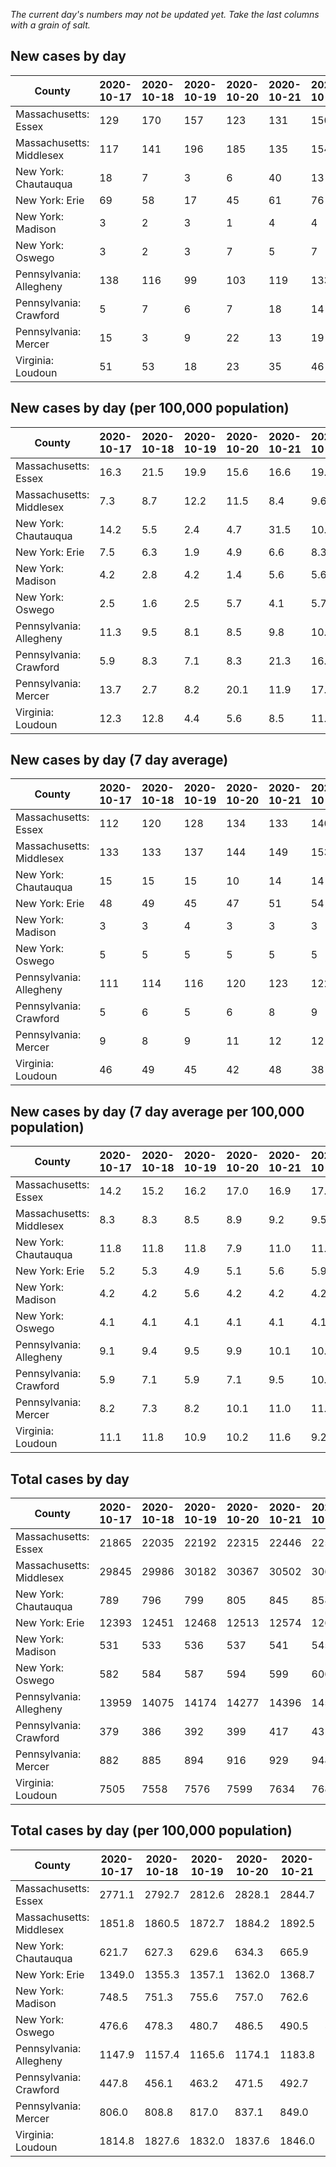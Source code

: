 _The current day's numbers may not be updated yet. Take the last columns with a grain of salt._
## New cases by day

| County | 2020-10-17 | 2020-10-18 | 2020-10-19 | 2020-10-20 | 2020-10-21 | 2020-10-22 | 2020-10-23 |
| --- | --- | --- | --- | --- | --- | --- | --- |
| Massachusetts: Essex | 129 | 170 | 157 | 123 | 131 | 150 |  |
| Massachusetts: Middlesex | 117 | 141 | 196 | 185 | 135 | 154 |  |
| New York: Chautauqua | 18 | 7 | 3 | 6 | 40 | 13 |  |
| New York: Erie | 69 | 58 | 17 | 45 | 61 | 76 |  |
| New York: Madison | 3 | 2 | 3 | 1 | 4 | 4 |  |
| New York: Oswego | 3 | 2 | 3 | 7 | 5 | 7 |  |
| Pennsylvania: Allegheny | 138 | 116 | 99 | 103 | 119 | 133 | 158 |
| Pennsylvania: Crawford | 5 | 7 | 6 | 7 | 18 | 14 | 7 |
| Pennsylvania: Mercer | 15 | 3 | 9 | 22 | 13 | 19 | 21 |
| Virginia: Loudoun | 51 | 53 | 18 | 23 | 35 | 46 | 24 |

## New cases by day (per 100,000 population)

| County | 2020-10-17 | 2020-10-18 | 2020-10-19 | 2020-10-20 | 2020-10-21 | 2020-10-22 | 2020-10-23 |
| --- | --- | --- | --- | --- | --- | --- | --- |
| Massachusetts: Essex | 16.3 | 21.5 | 19.9 | 15.6 | 16.6 | 19.0 |  |
| Massachusetts: Middlesex | 7.3 | 8.7 | 12.2 | 11.5 | 8.4 | 9.6 |  |
| New York: Chautauqua | 14.2 | 5.5 | 2.4 | 4.7 | 31.5 | 10.2 |  |
| New York: Erie | 7.5 | 6.3 | 1.9 | 4.9 | 6.6 | 8.3 |  |
| New York: Madison | 4.2 | 2.8 | 4.2 | 1.4 | 5.6 | 5.6 |  |
| New York: Oswego | 2.5 | 1.6 | 2.5 | 5.7 | 4.1 | 5.7 |  |
| Pennsylvania: Allegheny | 11.3 | 9.5 | 8.1 | 8.5 | 9.8 | 10.9 | 13.0 |
| Pennsylvania: Crawford | 5.9 | 8.3 | 7.1 | 8.3 | 21.3 | 16.5 | 8.3 |
| Pennsylvania: Mercer | 13.7 | 2.7 | 8.2 | 20.1 | 11.9 | 17.4 | 19.2 |
| Virginia: Loudoun | 12.3 | 12.8 | 4.4 | 5.6 | 8.5 | 11.1 | 5.8 |

## New cases by day (7 day average)

| County | 2020-10-17 | 2020-10-18 | 2020-10-19 | 2020-10-20 | 2020-10-21 | 2020-10-22 | 2020-10-23 |
| --- | --- | --- | --- | --- | --- | --- | --- |
| Massachusetts: Essex | 112 | 120 | 128 | 134 | 133 | 140 |  |
| Massachusetts: Middlesex | 133 | 133 | 137 | 144 | 149 | 153 |  |
| New York: Chautauqua | 15 | 15 | 15 | 10 | 14 | 14 |  |
| New York: Erie | 48 | 49 | 45 | 47 | 51 | 54 |  |
| New York: Madison | 3 | 3 | 4 | 3 | 3 | 3 |  |
| New York: Oswego | 5 | 5 | 5 | 5 | 5 | 5 |  |
| Pennsylvania: Allegheny | 111 | 114 | 116 | 120 | 123 | 122 | 124 |
| Pennsylvania: Crawford | 5 | 6 | 5 | 6 | 8 | 9 | 9 |
| Pennsylvania: Mercer | 9 | 8 | 9 | 11 | 12 | 12 | 15 |
| Virginia: Loudoun | 46 | 49 | 45 | 42 | 48 | 38 | 36 |

## New cases by day (7 day average per 100,000 population)

| County | 2020-10-17 | 2020-10-18 | 2020-10-19 | 2020-10-20 | 2020-10-21 | 2020-10-22 | 2020-10-23 |
| --- | --- | --- | --- | --- | --- | --- | --- |
| Massachusetts: Essex | 14.2 | 15.2 | 16.2 | 17.0 | 16.9 | 17.7 |  |
| Massachusetts: Middlesex | 8.3 | 8.3 | 8.5 | 8.9 | 9.2 | 9.5 |  |
| New York: Chautauqua | 11.8 | 11.8 | 11.8 | 7.9 | 11.0 | 11.0 |  |
| New York: Erie | 5.2 | 5.3 | 4.9 | 5.1 | 5.6 | 5.9 |  |
| New York: Madison | 4.2 | 4.2 | 5.6 | 4.2 | 4.2 | 4.2 |  |
| New York: Oswego | 4.1 | 4.1 | 4.1 | 4.1 | 4.1 | 4.1 |  |
| Pennsylvania: Allegheny | 9.1 | 9.4 | 9.5 | 9.9 | 10.1 | 10.0 | 10.2 |
| Pennsylvania: Crawford | 5.9 | 7.1 | 5.9 | 7.1 | 9.5 | 10.6 | 10.6 |
| Pennsylvania: Mercer | 8.2 | 7.3 | 8.2 | 10.1 | 11.0 | 11.0 | 13.7 |
| Virginia: Loudoun | 11.1 | 11.8 | 10.9 | 10.2 | 11.6 | 9.2 | 8.7 |

## Total cases by day

| County | 2020-10-17 | 2020-10-18 | 2020-10-19 | 2020-10-20 | 2020-10-21 | 2020-10-22 | 2020-10-23 |
| --- | --- | --- | --- | --- | --- | --- | --- |
| Massachusetts: Essex | 21865 | 22035 | 22192 | 22315 | 22446 | 22596 |  |
| Massachusetts: Middlesex | 29845 | 29986 | 30182 | 30367 | 30502 | 30656 |  |
| New York: Chautauqua | 789 | 796 | 799 | 805 | 845 | 858 |  |
| New York: Erie | 12393 | 12451 | 12468 | 12513 | 12574 | 12650 |  |
| New York: Madison | 531 | 533 | 536 | 537 | 541 | 545 |  |
| New York: Oswego | 582 | 584 | 587 | 594 | 599 | 606 |  |
| Pennsylvania: Allegheny | 13959 | 14075 | 14174 | 14277 | 14396 | 14529 | 14687 |
| Pennsylvania: Crawford | 379 | 386 | 392 | 399 | 417 | 431 | 438 |
| Pennsylvania: Mercer | 882 | 885 | 894 | 916 | 929 | 948 | 969 |
| Virginia: Loudoun | 7505 | 7558 | 7576 | 7599 | 7634 | 7680 | 7704 |

## Total cases by day (per 100,000 population)

| County | 2020-10-17 | 2020-10-18 | 2020-10-19 | 2020-10-20 | 2020-10-21 | 2020-10-22 | 2020-10-23 |
| --- | --- | --- | --- | --- | --- | --- | --- |
| Massachusetts: Essex | 2771.1 | 2792.7 | 2812.6 | 2828.1 | 2844.7 | 2863.8 |  |
| Massachusetts: Middlesex | 1851.8 | 1860.5 | 1872.7 | 1884.2 | 1892.5 | 1902.1 |  |
| New York: Chautauqua | 621.7 | 627.3 | 629.6 | 634.3 | 665.9 | 676.1 |  |
| New York: Erie | 1349.0 | 1355.3 | 1357.1 | 1362.0 | 1368.7 | 1376.9 |  |
| New York: Madison | 748.5 | 751.3 | 755.6 | 757.0 | 762.6 | 768.2 |  |
| New York: Oswego | 476.6 | 478.3 | 480.7 | 486.5 | 490.5 | 496.3 |  |
| Pennsylvania: Allegheny | 1147.9 | 1157.4 | 1165.6 | 1174.1 | 1183.8 | 1194.8 | 1207.8 |
| Pennsylvania: Crawford | 447.8 | 456.1 | 463.2 | 471.5 | 492.7 | 509.3 | 517.6 |
| Pennsylvania: Mercer | 806.0 | 808.8 | 817.0 | 837.1 | 849.0 | 866.4 | 885.5 |
| Virginia: Loudoun | 1814.8 | 1827.6 | 1832.0 | 1837.6 | 1846.0 | 1857.1 | 1862.9 |
